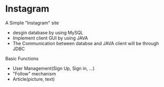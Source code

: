 # Instagram
A Simple "Instagram" site
- desgin database by using MySQL
- Implement client GUI by using JAVA
- The Communication between databse and JAVA client will be through JDBC

Basic Functions
- User Management(Sign Up, Sign in, ...)
- "Follow" mechanism
- Article(picture, text)
